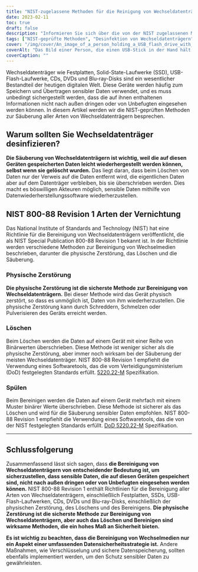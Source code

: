 ```yaml
---
title: "NIST-zugelassene Methoden für die Reinigung von Wechseldatenträgern"
date: 2023-02-11
toc: true
draft: false
description: "Informieren Sie sich über die von der NIST zugelassenen Methoden zur Bereinigung von Festplatten, SSDs, USB-Flash-Laufwerken, CDs, DVDs und Blu-ray-Disks, um sensible Daten vor unbefugtem Zugriff zu schützen."
tags: ["NIST-geprüfte Methoden", "Desinfektion von Wechseldatenträgern", "Festplattenlaufwerke", "SSDs", "USB-Sticks", "CDs", "DVDs", "Blu-ray-Disks", "Sicherheit der Daten", "Schutz von sensiblen Daten"]
cover: "/img/cover/An_image_of_a_person_holding_a_USB_flash_drive_with_a_shreder.png"
coverAlt: "Das Bild einer Person, die einen USB-Stick in der Hand hält, mit einem Schredder im Hintergrund"
coverCaption: ""
---
```


Wechseldatenträger wie Festplatten, Solid-State-Laufwerke (SSD), USB-Flash-Laufwerke, CDs, DVDs und Blu-ray-Disks sind ein wesentlicher Bestandteil der heutigen digitalen Welt. Diese Geräte werden häufig zum Speichern und Übertragen sensibler Daten verwendet, und es muss unbedingt sichergestellt werden, dass die auf ihnen enthaltenen Informationen nicht nach außen dringen oder von Unbefugten eingesehen werden können. In diesem Artikel werden wir die NIST-geprüften Methoden zur Säuberung aller Arten von Wechseldatenträgern besprechen.

## Warum sollten Sie Wechseldatenträger desinfizieren?

**Die Säuberung von Wechseldatenträgern ist wichtig, weil die auf diesen Geräten gespeicherten Daten leicht wiederhergestellt werden können, selbst wenn sie gelöscht wurden.** Das liegt daran, dass beim Löschen von Daten nur der Verweis auf die Daten entfernt wird, die eigentlichen Daten aber auf dem Datenträger verbleiben, bis sie überschrieben werden. Dies macht es böswilligen Akteuren möglich, sensible Daten mithilfe von Datenwiederherstellungssoftware wiederherzustellen.

## NIST 800-88 Revision 1 Arten der Vernichtung

Das National Institute of Standards and Technology (NIST) hat eine Richtlinie für die Bereinigung von Wechseldatenträgern veröffentlicht, die als NIST Special Publication 800-88 Revision 1 bekannt ist. In der Richtlinie werden verschiedene Methoden zur Bereinigung von Wechselmedien beschrieben, darunter die physische Zerstörung, das Löschen und die Säuberung.

### Physische Zerstörung

**Die physische Zerstörung ist die sicherste Methode zur Bereinigung von Wechseldatenträgern.** Bei dieser Methode wird das Gerät physisch zerstört, so dass es unmöglich ist, Daten von ihm wiederherzustellen. Die physische Zerstörung kann durch Schreddern, Schmelzen oder Pulverisieren des Geräts erreicht werden.

### Löschen

Beim Löschen werden die Daten auf einem Gerät mit einer Reihe von Binärwerten überschrieben. Diese Methode ist weniger sicher als die physische Zerstörung, aber immer noch wirksam bei der Säuberung der meisten Wechseldatenträger. NIST 800-88 Revision 1 empfiehlt die Verwendung eines Softwaretools, das die vom Verteidigungsministerium (DoD) festgelegten Standards erfüllt. [5220.22-M](https://simeononsecurity.ch/articles/dod-5220.22-m-data-sanitization-summarized/) Spezifikation.

### Spülen

Beim Bereinigen werden die Daten auf einem Gerät mehrfach mit einem Muster binärer Werte überschrieben. Diese Methode ist sicherer als das Löschen und wird für die Säuberung sensibler Daten empfohlen. NIST 800-88 Revision 1 empfiehlt die Verwendung eines Softwaretools, das die von der NIST festgelegten Standards erfüllt. [DoD 5220.22-M](https://simeononsecurity.ch/articles/dod-5220.22-m-data-sanitization-summarized/) Spezifikation.

__________________________________________

## Schlussfolgerung

Zusammenfassend lässt sich sagen, dass **die Bereinigung von Wechseldatenträgern von entscheidender Bedeutung ist, um sicherzustellen, dass sensible Daten, die auf diesen Geräten gespeichert sind, nicht nach außen dringen oder von Unbefugten eingesehen werden können.** NIST 800-88 Revision 1 enthält Richtlinien für die Bereinigung aller Arten von Wechseldatenträgern, einschließlich Festplatten, SSDs, USB-Flash-Laufwerken, CDs, DVDs und Blu-ray-Disks, einschließlich der physischen Zerstörung, des Löschens und des Bereinigens. **Die physische Zerstörung ist die sicherste Methode zur Bereinigung von Wechseldatenträgern, aber auch das Löschen und Bereinigen sind wirksame Methoden, die ein hohes Maß an Sicherheit bieten.**

**Es ist wichtig zu beachten, dass die Bereinigung von Wechselmedien nur ein Aspekt einer umfassenden Datensicherheitsstrategie ist.** Andere Maßnahmen, wie Verschlüsselung und sichere Datenspeicherung, sollten ebenfalls implementiert werden, um den Schutz sensibler Daten zu gewährleisten.

